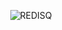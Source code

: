 <p align = "center"> <img src = "https://raw.githubusercontent.com/kartik1998/redisq/master/assets/q-logo.jpg" alt="REDISQ"> </p>
